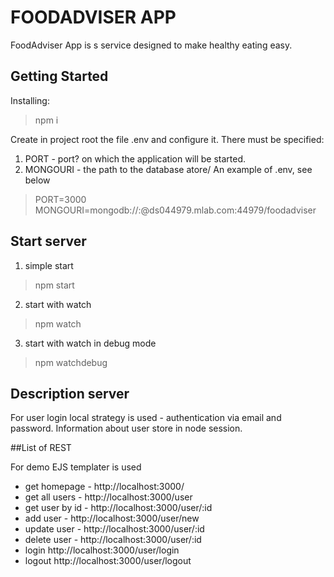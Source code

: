 # FOODADVISER APP

FoodAdviser App is s service designed to make healthy eating easy.


## Getting Started

Installing:
> npm i

Create in project root the file .env and configure it. There must be specified:
1. PORT - port? on which the application will be started.
2. MONGOURI - the path to the database atore/
An example of .env, see below

> PORT=3000
> MONGOURI=mongodb://<dbuser>:<password>@ds044979.mlab.com:44979/foodadviser


## Start server

1. simple start
> npm start

2. start with watch
> npm watch

3.  start with watch in debug mode
> npm watchdebug


## Description server


For user login local strategy is used - authentication via email and password. Information about user store in node session.

##List of REST

For demo EJS templater is used

- get homepage - http://localhost:3000/
- get all users - http://localhost:3000/user
- get user by id - http://localhost:3000/user/:id
- add user - http://localhost:3000/user/new
- update user - http://localhost:3000/user/:id
- delete user  - http://localhost:3000/user/:id
- login http://localhost:3000/user/login
- logout http://localhost:3000/user/logout
